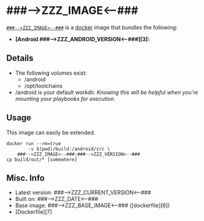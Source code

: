 # ###-->ZZZ_IMAGE<--###  

[`###-->ZZZ_IMAGE<--###`][1] is a [docker][2] image that bundles the following:  
* **[Android ###-->ZZZ_ANDROID_VERSION<--###][3]:**

## Details
* The following volumes exist:  
  - /android
  - /opt/toolchains
* /android is your default workdir. *Knowing this will be helpful when you're mounting your playbooks for execution.*   

## Usage 
This image can easily be extended.  

````
docker run --rm=true 
        -v $(pwd)/build:/android/src \
	###-->ZZZ_IMAGE<--###:###-->ZZZ_VERSION<--### 
cp build/out/* [somewhere]
````

## Misc. Info 
* Latest version: ###-->ZZZ_CURRENT_VERSION<--###   
* Built on: ###-->ZZZ_DATE<--###   
* Base image: ###-->ZZZ_BASE_IMAGE<--### ([dockerfile][6])  
* [Dockerfile][7]

[1]: https://hub.docker.com/r/###-->ZZZ_IMAGE<--###/   
[2]: https://docker.com 
